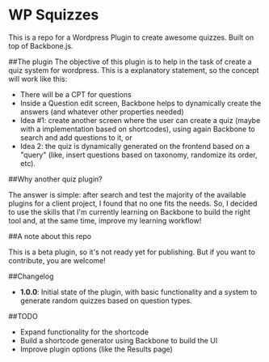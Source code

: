 WP Squizzes
===========

This is a repo for a Wordpress Plugin to create awesome quizzes. Built on top of Backbone.js.

##The plugin
The objective of this plugin is to help in the task of create a quiz system for wordpress. This is a explanatory statement, so the concept will work like this:

- There will be a CPT for questions
- Inside a Question edit screen, Backbone helps to dynamically create the answers (and whatever other properties needed)
- Idea #1: create another screen where the user can create a quiz (maybe with a implementation based on shortcodes), using again Backbone to search and add questions to it, or
- Idea 2: the quiz is dynamically generated on the frontend based on a "query" (like, insert questions based on taxonomy, randomize its order, etc).

##Why another quiz plugin?

The answer is simple: after search and test the majority of the available plugins for a client project, I found that no one fits the needs. So, I decided to use the skills that I'm currently learning on Backbone to build the right tool and, at the same time, improve my learning workflow!  

##A note about this repo

This is a beta plugin, so it's not ready yet for publishing. But if you want to contribute, you are welcome!

##Changelog

* **1.0.0**: Initial state of the plugin, with basic functionality and a system to generate random quizzes based on question types.

##TODO

* Expand functionality for the shortcode
* Build a shortcode generator using Backbone to build the UI
* Improve plugin options (like the Results page)